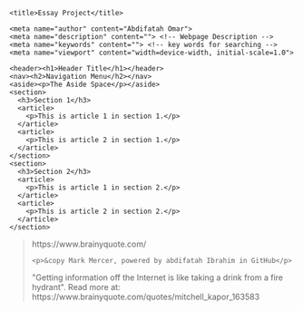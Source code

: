 <!DOCTYPE html>

<html lang="en" dir="ltr">

  <head>
    <meta charset="utf-8">

    <title>Essay Project</title>

    <meta name="author" content="Abdifatah Omar">
    <meta name="description" content=""> <!-- Webpage Description -->
    <meta name="keywords" content=""> <!-- key words for searching -->
    <meta name="viewport" content="width=device-width, initial-scale=1.0">

  </head>

  <body>

    <header><h1>Header Title</h1></header>
    <nav><h2>Navigation Menu</h2></nav>
    <aside><p>The Aside Space</p></aside>
    <section>
      <h3>Section 1</h3>
      <article>
        <p>This is article 1 in section 1.</p>
      </article>
      <article>
        <p>This is article 2 in section 1.</p>
      </article>
    </section>
    <section>
      <h3>Section 2</h3>
      <article>
        <p>This is article 1 in section 2.</p>
      </article>
      <article>
        <p>This is article 2 in section 2.</p>
      </article>
    </section>

  </body>
      <blockquote cite=""> https://www.brainyquote.com/
      <! Date Accessed:  20180920>
      <p></em></p>
  <footer>

    <p>&copy Mark Mercer, powered by abdifatah Ibrahim in GitHub</p>
  </footer>
  "Getting information off the Internet is like taking a drink from a fire hydrant".
  Read more at: https://www.brainyquote.com/quotes/mitchell_kapor_163583
</html>
